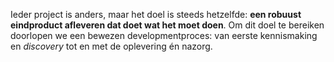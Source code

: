 Ieder project is anders, maar het doel is steeds hetzelfde: **een robuust eindproduct afleveren dat doet wat het moet doen**. Om dit doel te bereiken doorlopen we een bewezen developmentproces: van eerste kennismaking en *discovery* tot en met de oplevering &eacute;n nazorg.